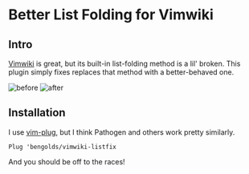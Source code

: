 # Better List Folding for Vimwiki

## Intro
[Vimwiki](http://vimwiki.github.io/) is great, but its built-in list-folding method is a lil' broken. This plugin simply fixes replaces that method with a better-behaved one.

![before](doc/before.gif) ![after](doc/after.gif)

## Installation
I use [vim-plug](https://github.com/junegunn/vim-plug), but I think Pathogen and others work pretty similarly.

`Plug 'bengolds/vimwiki-listfix`

And you should be off to the races!
